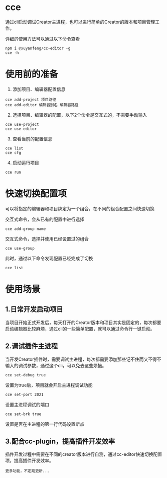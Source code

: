 # cce
通过cli启动调试Creator主进程，也可以进行简单的Creator的版本和项目管理工作。

详细的使用方法可以通过以下命令查看
```shell
npm i @xuyanfeng/cc-editor -g
cce -h
```

# 使用前的准备

1. 添加项目、编辑器配置信息
```shell
cce add-project 项目路径
cce add-editor 编辑器别名 编辑器路径
```

2. 选择项目、编辑器的配置，以下2个命令是交互式的，不需要手动输入
```shell
cce use-project
cce use-editor
```
3. 查看当前的配置信息
```shell
cce list
cce cfg
```
4. 启动运行项目
```shell
cce run
``` 
# 快速切换配置项
可以将指定的编辑器和项目绑定为一个组合，在不同的组合配置之间快速切换

交互式命令，会从已有的配置中进行选择
```shell
cce add-group name
```

交互式命令，选择并使用已经设置过的组合
```shell
cce use-group
```
此时，通过以下命令发现配置已经完成了切换
```shell
cce list
```
# 使用场景

## 1.日常开发启动项目
当项目开始正式开发后，每天打开的Creator版本和项目其实是固定的，每次都要启动编辑器比较麻烦，通过cli的一些简单配置，就可以通过命令行一键启动。
 
## 2.调试插件主进程
当开发Creator插件时，需要调试主进程，每次都需要添加那些记不住而又不得不输入的调试参数，通过这个cli，可以免去这些烦恼。
```shell
cce set-debug true
```

设置为true后，项目就会开启主进程调试功能

```shell
cce set-port 2021
```
 
设置主进程调试的端口
```shell
cce set-brk true
```

设置是否在主进程的第一行代码设置断点

## 3.配合cc-plugin，提高插件开发效率

插件开发过程中需要在不同的creator版本进行自测，通过cc-editor快速切换配置项，提高插件开发效率。

`更多功能，不定期更新...`

